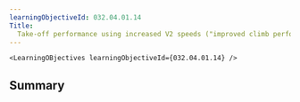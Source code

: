 ```yaml
---
learningObjectiveId: 032.04.01.14
Title:
  Take-off performance using increased V2 speeds ("improved climb performance")
---
```


```tsx eval
<LearningOBjectives learningObjectiveId={032.04.01.14} />
```

## Summary
